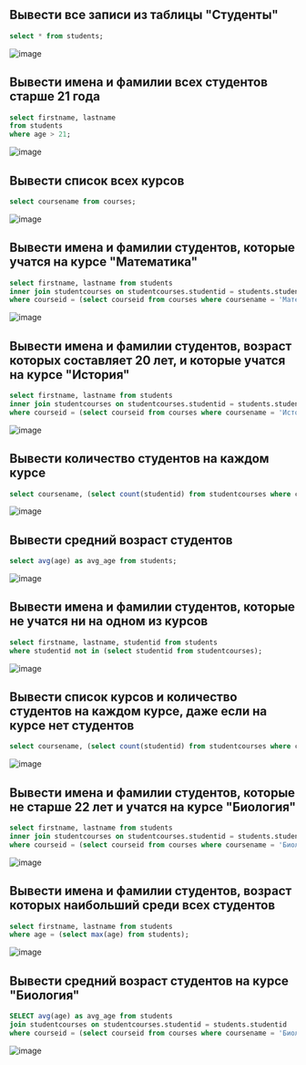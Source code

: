##  Вывести все записи из таблицы "Студенты"

```sql
select * from students;
```
![image](https://github.com/calotesversicolor/db_pr/assets/78222610/7e05b202-1208-4973-9034-1cb2ca4ba6f5)


## Вывести имена и фамилии всех студентов старше 21 года

```sql
select firstname, lastname
from students
where age > 21;
```
![image](https://github.com/calotesversicolor/db_pr/assets/78222610/d0e898b5-0168-4b36-a426-00259941833a)


##  Вывести список всех курсов

```sql
select coursename from courses;
```
![image](https://github.com/calotesversicolor/db_pr/assets/78222610/e401beee-d213-4bfe-b1ea-785c025cc0d9)


##  Вывести имена и фамилии студентов, которые учатся на курсе "Математика"

```sql
select firstname, lastname from students
inner join studentcourses on studentcourses.studentid = students.studentid
where courseid = (select courseid from courses where coursename = 'Математика');
```
![image](https://github.com/calotesversicolor/db_pr/assets/78222610/78b7c06f-c6a7-4c79-a428-006fa9c8decb)


## Вывести имена и фамилии студентов, возраст которых составляет 20 лет, и которые учатся на курсе "История"

```sql
select firstname, lastname from students
inner join studentcourses on studentcourses.studentid = students.studentid
where courseid = (select courseid from courses where coursename = 'История') and age = 20;
```
![image](https://github.com/calotesversicolor/db_pr/assets/78222610/a1ca7679-8e18-4bc8-bf89-2dda59b00662)



##  Вывести количество студентов на каждом курсе

```sql
select coursename, (select count(studentid) from studentcourses where c.courseid = studentcourses.courseid) from courses c;
```
![image](https://github.com/calotesversicolor/db_pr/assets/78222610/1e4618de-4603-4d7c-9ad3-20763baf6de5)


##  Вывести средний возраст студентов

```sql
select avg(age) as avg_age from students;
```
![image](https://github.com/calotesversicolor/db_pr/assets/78222610/3386ea13-c36d-4c16-80d1-c57882e195df)


##  Вывести имена и фамилии студентов, которые не учатся ни на одном из курсов

```sql
select firstname, lastname, studentid from students
where studentid not in (select studentid from studentcourses);
```
![image](https://github.com/calotesversicolor/db_pr/assets/78222610/bee70b74-f69f-46b7-99a3-6488ae253f97)


##  Вывести список курсов и количество студентов на каждом курсе, даже если на курсе нет студентов

```sql
select coursename, (select count(studentid) from studentcourses where c.courseid = studentcourses.courseid) from courses c;
```
![image](https://github.com/calotesversicolor/db_pr/assets/78222610/a7f01086-2275-434b-b4f5-23720406b8e9)


##  Вывести имена и фамилии студентов, которые не старше 22 лет и учатся на курсе "Биология"

```sql
select firstname, lastname from students
inner join studentcourses on studentcourses.studentid = students.studentid
where courseid = (select courseid from courses where coursename = 'Биология') and age >= 22;
```
![image](https://github.com/calotesversicolor/db_pr/assets/78222610/24132c15-e787-40b6-9ba6-8709b779d913)


##  Вывести имена и фамилии студентов, возраст которых наибольший среди всех студентов

```sql
select firstname, lastname from students
where age = (select max(age) from students);
```
![image](https://github.com/calotesversicolor/db_pr/assets/78222610/632c680b-7e3f-41d8-937c-a389f7431d61)


##  Вывести средний возраст студентов на курсе "Биология"

```sql
SELECT avg(age) as avg_age from students
join studentcourses on studentcourses.studentid = students.studentid
where courseid = (select courseid from courses where coursename = 'Биология');
```
![image](https://github.com/calotesversicolor/db_pr/assets/78222610/0bd9a961-5d44-4a37-b6ba-57566c339ac7)



